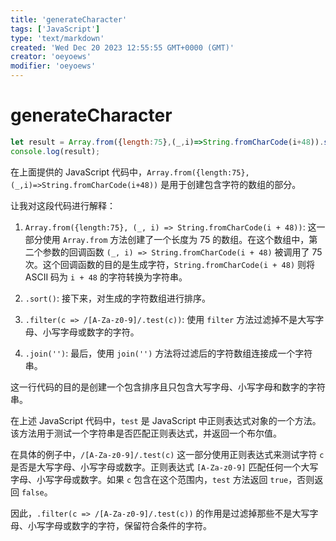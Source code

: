 ```yaml
---
title: 'generateCharacter'
tags: ['JavaScript']
type: 'text/markdown'
created: 'Wed Dec 20 2023 12:55:55 GMT+0000 (GMT)'
creator: 'oeyoews'
modifier: 'oeyoews'
---
```


# generateCharacter

```js
let result = Array.from({length:75},(_,i)=>String.fromCharCode(i+48)).sort().filter(c=>/[A-Za-z0-9]/.test(c)).join('');
console.log(result);
```

在上面提供的 JavaScript 代码中，`Array.from({length:75},(_,i)=>String.fromCharCode(i+48))` 是用于创建包含字符的数组的部分。

让我对这段代码进行解释：

1. `Array.from({length:75}, (_, i) => String.fromCharCode(i + 48))`: 这一部分使用 `Array.from` 方法创建了一个长度为 75 的数组。在这个数组中，第二个参数的回调函数 `(_, i) => String.fromCharCode(i + 48)` 被调用了 75 次。这个回调函数的目的是生成字符，`String.fromCharCode(i + 48)` 则将 ASCII 码为 `i + 48` 的字符转换为字符串。

1. `.sort()`: 接下来，对生成的字符数组进行排序。

1. `.filter(c => /[A-Za-z0-9]/.test(c))`: 使用 `filter` 方法过滤掉不是大写字母、小写字母或数字的字符。

1. `.join('')`: 最后，使用 `join('')` 方法将过滤后的字符数组连接成一个字符串。

这一行代码的目的是创建一个包含排序且只包含大写字母、小写字母和数字的字符串。

在上述 JavaScript 代码中，`test` 是 JavaScript 中正则表达式对象的一个方法。该方法用于测试一个字符串是否匹配正则表达式，并返回一个布尔值。

在具体的例子中，`/[A-Za-z0-9]/.test(c)` 这一部分使用正则表达式来测试字符 `c` 是否是大写字母、小写字母或数字。正则表达式 `[A-Za-z0-9]` 匹配任何一个大写字母、小写字母或数字。如果 `c` 包含在这个范围内，`test` 方法返回 `true`，否则返回 `false`。

因此，`.filter(c => /[A-Za-z0-9]/.test(c))` 的作用是过滤掉那些不是大写字母、小写字母或数字的字符，保留符合条件的字符。
